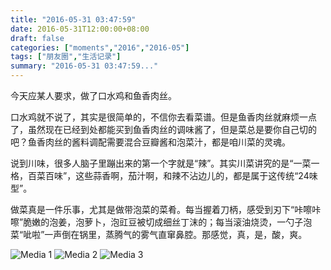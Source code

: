 ```yaml
---
title: "2016-05-31 03:47:59"
date: 2016-05-31T12:00:00+08:00
draft: false
categories: ["moments","2016","2016-05"]
tags: ["朋友圈","生活记录"]
summary: "2016-05-31 03:47:59..."
---
```


今天应某人要求，做了口水鸡和鱼香肉丝。

口水鸡就不说了，其实是很简单的，不信你去看菜谱。但是鱼香肉丝就麻烦一点了，虽然现在已经到处都能买到鱼香肉丝的调味酱了，但是菜总是要你自己切的吧？鱼香肉丝的酱料调配需要混合豆瓣酱和泡菜汁，都是咱川菜的灵魂。

说到川味，很多人脑子里蹦出来的第一个字就是“辣”。其实川菜讲究的是“一菜一格，百菜百味”，这些蒜香啊，茄汁啊，和辣不沾边儿的，都是属于这传统“24味型”。

做菜真是一件乐事，尤其是做带泡菜的菜肴。每当握着刀柄，感受到刃下“咔嚓咔嚓”脆嫩的泡姜，泡萝卜，泡豇豆被切成细丝丁沫的；每当滚油烧烫，一勺子泡菜“呲啦”一声倒在锅里，蒸腾气的雾气直窜鼻腔。那感觉，真，是，酸，爽。

![Media 1](/Moments/photos/2016-05-31/201605310347590.jpg)
![Media 2](/Moments/photos/2016-05-31/201605310347591.jpg)
![Media 3](/Moments/photos/2016-05-31/201605310347592.jpg)

